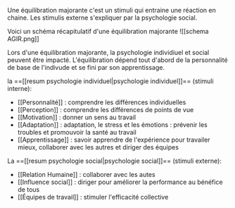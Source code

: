 Une équilibration majorante c'est un stimuli qui entraine une réaction en chaine. 
Les stimulis externe s'expliquer par la psychologie social. 

Voici un schéma récapitulatif d'une équilibration majorante 
![[schema AGIR.png]]

Lors d'une équilibration majorante, la psychologie individiuel et social peuvent être impacté. 
L'équilibration dépend tout d'abord de la personnalité de base de l'indivude et se fini par son apprentissage.

la ==[[resum psychologie individuel|psychologie individuel]]== (stimuli interne):
- [[Personnalité]] : comprendre les différences individuelles
- [[Perception]] : comprendre les différences de points de vue
- [[Motivation]] : donner un sens au travail
- [[Adaptation]] : adaptation, le stress et les émotions : prévenir les troubles et promouvoir la santé au travail
- [[Apprentissage]] : savoir apprendre de l'expérience pour travailer mieux, collaborer avec les autres et diriger des équipes


La ==[[resum psychologie social|psychologie social]]== (stimuli externe):
- [[Relation Humaine]] : collaborer avec les autes 
- [[Influence social]] : diriger pour améliorer la performance au bénéfice de tous
- [[Équipes de travail]] : stimuler l'efficacité collective